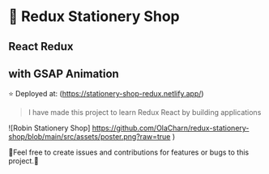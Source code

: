 # 🎨 Redux Stationery Shop

## React Redux
## with GSAP Animation

⭐ Deployed at: (<https://stationery-shop-redux.netlify.app/>)


>I have made this project to learn Redux React by building applications
>
![Robin Stationery Shop] https://github.com/OlaCharn/redux-stationery-shop/blob/main/src/assets/poster.png?raw=true )



🧡Feel free to create issues and contributions for features or bugs to this project.🧡

